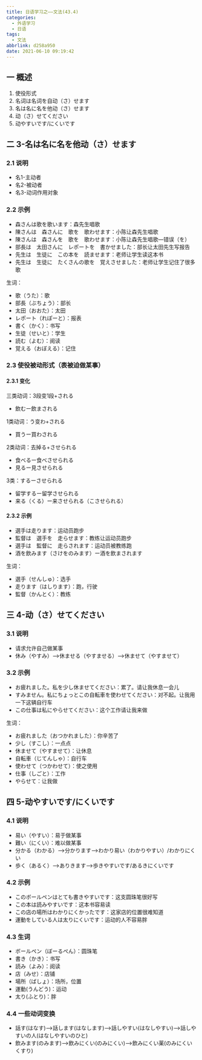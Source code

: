 ```yaml
---
title: 日语学习之——文法(43.4)
categories:
  - 外语学习
  - 日语
tags:
  - 文法
abbrlink: d258a950
date: 2021-06-10 09:19:42
---
```

## 一 概述

1. 使役形式
2. 名词は名词を自动（さ）せます
3. 名は名に名を他动（さ）せます
4. 动（さ）せてください
5. 动やすいです/にくいです

<!--more-->

## 二 3-名は名に名を他动（さ）せます

### 2.1 说明

* 名1-主动者
* 名2-被动者
* 名3-动词作用对象

### 2.2 示例

* 森さんは歌を歌います：森先生唱歌
* 陳さんは　森さんに　歌を　歌わせます：小陈让森先生唱歌
* 陳さんは　森さんを　歌を　歌わせます：小陈让森先生唱歌—错误（を）
* 部長は　太田さんに　レポートを　書かせました：部长让太田先生写报告
* 先生は　生徒に　この本を　読ませます：老师让学生读这本书
* 先生は　生徒に　たくさんの歌を　覚えさせました：老师让学生记住了很多歌

生词：

* 歌（うた）：歌
* 部長（ぶちょう）：部长
* 太田（おおた）：太田
* レポート（れぽーと）：报表
* 書く（かく）：书写
* 生徒（せいと）：学生
* 読む（よむ）：阅读
* 覚える（おぼえる）：记住

### 2.3 使役被动形式（表被迫做某事）

#### 2.3.1 变化

三类动词：3段变1段+される

* 飲むー飲まされる

1类动词：う变わ+される

* 買うー買わされる

2类动词：去掉る+させられる

* 食べるー食べさせられる
* 見るー見させられる

3类：するーさせられる

* 留学するー留学させられる
* 来る（くる）ー来させられる（こさせられる）

#### 2.3.2 示例

* 選手は走ります：运动员跑步
* 監督は　選手を　走らせます：教练让运动员跑步
* 選手は　監督に　走らされます：运动员被教练跑
* 酒を飲みます（さけをのみます）ー酒を飲まされます

生词：

* 選手（せんしゅ）：选手
* 走ります（はしります）：跑，行驶
* 監督（かんとく）：教练

## 三 4-动（さ）せてください

### 3.1 说明

* 请求允许自己做某事
* 休み（やすみ）——>休ませる（やすませる）——>休ませて（やすませて）

### 3.2 示例

* お疲れました。私を少し休ませてください：累了。请让我休息一会儿
* すみません。私にちょっとこの自転車を使わせてください：对不起。让我用一下这辆自行车
* この仕事は私にやらせてください：这个工作请让我来做

生词：

* お疲れました（おつかれました）：你辛苦了
* 少し（すこし）：一点点
* 休ませて（やすませて）：让休息
* 自転車（じてんしゃ）：自行车
* 使わせて（つかわせて）：使之使用
* 仕事（しごと）：工作
* やらせて：让我做

## 四 5-动やすいです/にくいです

### 4.1 说明

* 易い（やすい）：易于做某事
* 難い（にくい）：难以做某事
* 分かる（わかる）——>分かります——>わかり易い（わかりやすい）/わかりにくい
* 歩く（あるく）——>ありきます——>歩きやすいです/あるきにくいです

### 4.2 示例

* このボールペンはとても書きやすいです：这支圆珠笔很好写
* この本は読みやすいです：这本书容易读
* この店の場所はわかりにくかったです：这家店的位置很难知道
* 運動をしている人は太りにくいです：运动的人不容易胖

### 4.3 生词

* ボールペン（ぼーるぺん）：圆珠笔
* 書き（かき）：书写
* 読み（よみ）：阅读
* 店（みせ）：店铺
* 場所（ばしょ）：场所，位置
* 運動(うんどう)：运动
* 太り(ふとり)：胖

### 4.4 一些动词变换

* 話す(はなす)——>話します(はなします)——>話しやすい(はなしやすい)——>話しやすいの人(はなしやすいのひと)
* 飲みます(のみます)——>飲みにくい(のみにくい)——>飲みにくい薬(のみにくいくすり)